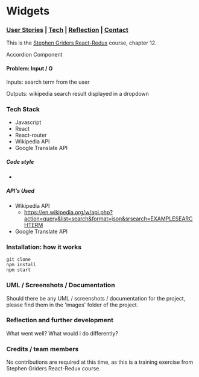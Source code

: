 # Widgets

### [User Stories](#user_story) | [Tech](#tech) | [Reflection](#reflection) | [Contact](#contact)

This is the [Stephen Griders React-Redux](https://www.udemy.com/course/react-redux) course, chapter 12.

Accordion Component 

#### Problem: Input / O

Inputs: search term from the user

Outputs: wikipedia search result displayed in a dropdown


### <a name="Tech">Tech Stack</a>

* Javascript
* React
* React-router
* Wikipedia API
* Google Translate API

##### Code style

* 

##### API's Used

* Wikipedia API
    * https://en.wikipedia.org/w/api.php?action=query&list=search&format=json&srsearch=EXAMPLESEARCHTERM
* Google Translate API

### <a name="installation">Installation: how it works</a>

```
git clone
npm install
npm start
```

### <a name="screenshots"> UML / Screenshots / Documentation</a>

Should there be any UML / screenshots / documentation for the project, please find them in the 'images' folder of the 
project.

### <a name="reflection">Reflection and further development</a>

What went well?
What would i do differently?

### Credits / team members

No contributions are required at this time, as this is a training exercise from Stephen Griders React-Redux course.
